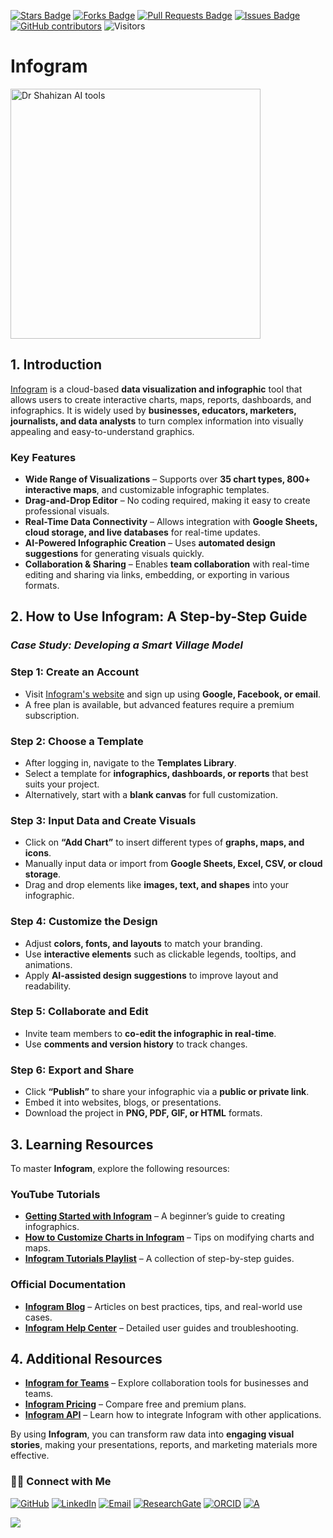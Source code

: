 <a href="https://github.com/drshahizan/short-course/stargazers"><img src="https://img.shields.io/github/stars/drshahizan/short-course" alt="Stars Badge"/></a>
<a href="https://github.com/drshahizan/short-course/network/members"><img src="https://img.shields.io/github/forks/drshahizan/short-course" alt="Forks Badge"/></a>
<a href="https://github.com/drshahizan/short-course/pulls"><img src="https://img.shields.io/github/issues-pr/drshahizan/short-course" alt="Pull Requests Badge"/></a>
<a href="https://github.com/drshahizan/short-course"><img src="https://img.shields.io/github/issues/drshahizan/short-course" alt="Issues Badge"/></a>
<a href="https://github.com/drshahizan/short-course/graphs/contributors"><img alt="GitHub contributors" src="https://img.shields.io/github/contributors/drshahizan/short-course?color=2b9348"></a>
![Visitors](https://api.visitorbadge.io/api/visitors?path=https%3A%2F%2Fgithub.com%2Fdrshahizan%2Fshort-course&labelColor=%23d9e3f0&countColor=%23697689&style=flat)

# Infogram

<a href="https://github.com/drshahizan/short-course/blob/main/workshop/25AIwriting">
 <img src="https://cdn.jifo.co/js/dist/35e36ad5717a3089b2246e91c9cf72e6.png" alt="Dr Shahizan AI tools"  height="400">
</a>

## 1. Introduction

[Infogram](https://infogram.com/) is a cloud-based **data visualization and infographic** tool that allows users to create interactive charts, maps, reports, dashboards, and infographics. It is widely used by **businesses, educators, marketers, journalists, and data analysts** to turn complex information into visually appealing and easy-to-understand graphics.

### **Key Features**
- **Wide Range of Visualizations** – Supports over **35 chart types, 800+ interactive maps**, and customizable infographic templates.
- **Drag-and-Drop Editor** – No coding required, making it easy to create professional visuals.
- **Real-Time Data Connectivity** – Allows integration with **Google Sheets, cloud storage, and live databases** for real-time updates.
- **AI-Powered Infographic Creation** – Uses **automated design suggestions** for generating visuals quickly.
- **Collaboration & Sharing** – Enables **team collaboration** with real-time editing and sharing via links, embedding, or exporting in various formats.

## 2. How to Use Infogram: A Step-by-Step Guide

### *Case Study: Developing a Smart Village Model*

### **Step 1: Create an Account**
- Visit [Infogram's website](https://infogram.com/) and sign up using **Google, Facebook, or email**.
- A free plan is available, but advanced features require a premium subscription.

### **Step 2: Choose a Template**
- After logging in, navigate to the **Templates Library**.
- Select a template for **infographics, dashboards, or reports** that best suits your project.
- Alternatively, start with a **blank canvas** for full customization.

### **Step 3: Input Data and Create Visuals**
- Click on **“Add Chart”** to insert different types of **graphs, maps, and icons**.
- Manually input data or import from **Google Sheets, Excel, CSV, or cloud storage**.
- Drag and drop elements like **images, text, and shapes** into your infographic.

### **Step 4: Customize the Design**
- Adjust **colors, fonts, and layouts** to match your branding.
- Use **interactive elements** such as clickable legends, tooltips, and animations.
- Apply **AI-assisted design suggestions** to improve layout and readability.

### **Step 5: Collaborate and Edit**
- Invite team members to **co-edit the infographic in real-time**.
- Use **comments and version history** to track changes.

### **Step 6: Export and Share**
- Click **“Publish”** to share your infographic via a **public or private link**.
- Embed it into websites, blogs, or presentations.
- Download the project in **PNG, PDF, GIF, or HTML** formats.

## 3. Learning Resources

To master **Infogram**, explore the following resources:

### **YouTube Tutorials**
- **[Getting Started with Infogram](https://www.youtube.com/watch?v=Wgg0My-rZnc)** – A beginner’s guide to creating infographics.
- **[How to Customize Charts in Infogram](https://www.youtube.com/watch?v=hrA00STNLTo)** – Tips on modifying charts and maps.
- **[Infogram Tutorials Playlist](https://www.youtube.com/playlist?list=PLTYygCjVULcBgbWeDG9PM-R9v6VEPyq8C)** – A collection of step-by-step guides.

### **Official Documentation**
- **[Infogram Blog](https://infogram.com/blog/)** – Articles on best practices, tips, and real-world use cases.
- **[Infogram Help Center](https://support.infogram.com/)** – Detailed user guides and troubleshooting.

## 4. Additional Resources

- **[Infogram for Teams](https://infogram.com/teams)** – Explore collaboration tools for businesses and teams.
- **[Infogram Pricing](https://infogram.com/pricing)** – Compare free and premium plans.
- **[Infogram API](https://developers.infogram.com/)** – Learn how to integrate Infogram with other applications.

By using **Infogram**, you can transform raw data into **engaging visual stories**, making your presentations, reports, and marketing materials more effective.


### 🙌🏻 Connect with Me
<p align="left">
    <a href="https://github.com/drshahizan" target="_blank"><img alt="GitHub" src="https://img.shields.io/badge/-@drshahizan-181717?style=flat-square&logo=GitHub&logoColor=white"></a>
    <a href="https://www.linkedin.com/in/drshahizan" target="_blank"><img alt="LinkedIn" src="https://img.shields.io/badge/-drshahizan-blue?style=flat-square&logo=Linkedin&logoColor=white&link=https://www.linkedin.com/in/drshahizan/"></a>
    <a href="mailto:shahizan@utm.my" target="_blank"><img alt="Email" src="https://img.shields.io/badge/-shahizan@utm.my-c14438?style=flat-square&logo=Gmail&logoColor=white&link=mailto:shahizan@utm.my.com"></a>
    <a href="https://www.researchgate.net/profile/Mohd-Othman-28" target="_blank"><img alt="ResearchGate" src="https://img.shields.io/badge/-ResearchGate-00CCBB?style=flat-square&logo=ResearchGate&logoColor=white"></a>
    <a href="https://orcid.org/0000-0003-4261-1873" target="_blank"><img alt="ORCID" src="https://img.shields.io/badge/-ORCID-A6CE39?style=flat-square&logo=ORCID&logoColor=white"></a> 
 <a href="https://visitorbadge.io/status?path=https%3A%2F%2Fgithub.com%2Fdrshahizan" target="_blank"><img alt="A" src="https://api.visitorbadge.io/api/visitors?path=https%3A%2F%2Fgithub.com%2Fdrshahizan&labelColor=%23697689&countColor=%23555555&style=plastic"></a>
 
![](https://hit.yhype.me/github/profile?user_id=81284918)
</p>

